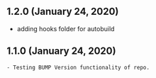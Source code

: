 ## 1.2.0 (January 24, 2020)
  - adding hooks folder for autobuild

## 1.1.0 (January 24, 2020)
    - Testing BUMP Version functionality of repo.

